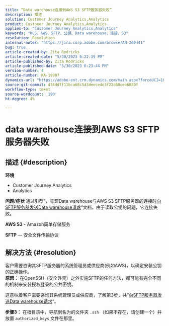 ```yaml
---
title: “Data warehouse连接到AWS S3 SFTP服务器失败”
description: 描述
solution: Customer Journey Analytics,Analytics
product: Customer Journey Analytics,Analytics
applies-to: "Customer Journey Analytics,Analytics"
keywords: "KCS、AWS、SFTP、公钥、Data warehouse、连接、S3"
resolution: Resolution
internal-notes: "https://jira.corp.adobe.com/browse/AN-269441"
bug: true
article-created-by: Zita Rodricks
article-created-date: "5/30/2023 6:22:39 PM"
article-published-by: Zita Rodricks
article-published-date: "5/30/2023 6:23:44 PM"
version-number: 4
article-number: KA-19907
dynamics-url: "https://adobe-ent.crm.dynamics.com/main.aspx?forceUCI=1&pagetype=entityrecord&etn=knowledgearticle&id=55ac85f3-16ff-ed11-8f6e-6045bd006b25"
source-git-commit: 434dd7f11bca68c543deece4e3f22d68cea6880f
workflow-type: tm+mt
source-wordcount: '190'
ht-degree: 4%

---
```


# data warehouse连接到AWS S3 SFTP服务器失败

## 描述 {#description}

<b>环境</b>
- Customer Journey Analytics
- Analytics



<b>问题/症状</b>
通过引荐&quot;，实现Data warehouse与AWS S3 SFTP服务器的连接时[向SFTP服务器发送Data warehouse请求](https://experienceleague.adobe.com/docs/analytics/export/ftp-and-sftp/secure-file-transfer-protocol/ftp-sftp-dw.html?lang=en)”文档，由于读取公钥的问题，它连接失败。



<b>AWS S3</b> - Amazon简单存储服务

<b>SFTP</b>  — 安全文件传输协议


## 解决方法 {#resolution}

客户需要咨询其SFTP服务器的系统管理员或供应商(例如AWS)，以确定安装公钥的正确操作。<br><b>原因：</b>
在OpenSSH（安全外壳）之外实施SFTP的任何方法，都可能有完全不同的机制来安装授权登录的公共密钥。

这意味着客户需要咨询其系统管理员或供应商，了解第3步，共“[向SFTP服务器发送Data warehouse请求](https://experienceleague.adobe.com/docs/analytics/export/ftp-and-sftp/secure-file-transfer-protocol/ftp-sftp-dw.html?lang=en)“。

<b>步骤3：</b> 在根目录中，导航到名为的文件夹 `.ssh` （如果不存在，请创建一个）并放置 `authorized_keys` 文件在那里。
